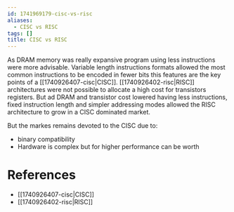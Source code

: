 ```yaml
---
id: 1741969179-cisc-vs-risc
aliases:
  - CISC vs RISC
tags: []
title: CISC vs RISC
---
```



As DRAM memory was really expansive program using less instructions were more advisable.
Variable length instructions formats allowed the most common instructions to be encoded in 
fewer bits this features are the key points of a [[1740926407-cisc|CISC]]. [[1740926402-risc|RISC]]
architectures were not possible to allocate a high cost for transistors registers.
But ad DRAM and transistor cost lowered having less instructions, fixed instruction length and simpler addressing modes
allowed the RISC architecture to grow in a CISC dominated market. 

But the markes remains devoted to the CISC due to:
 - binary compatibility
 - Hardware is complex but for higher performance can be worth 

# References
- [[1740926407-cisc|CISC]]
- [[1740926402-risc|RISC]]
